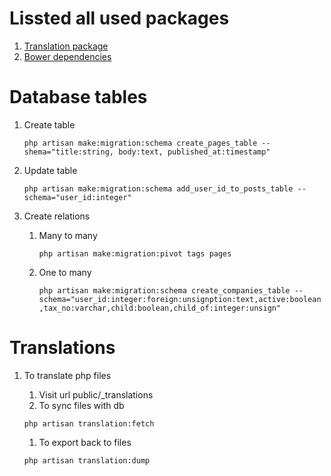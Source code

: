 # Lissted all used packages
1. [Translation package](https://github.com/hpolthof/laravel-translations-db)
1. [Bower dependencies](https://github.com/FabioAntunes/laravel-elixir-wiredep)

# Database tables
1. Create table

	`php artisan make:migration:schema create_pages_table --shema="title:string, body:text, published_at:timestamp"`
1. Update table

	`php artisan make:migration:schema add_user_id_to_posts_table --schema="user_id:integer"`
1. Create relations

	1. Many to many

		`php artisan make:migration:pivot tags pages`
	1. One to many

		`php artisan make:migration:schema create_companies_table --schema="user_id:integer:foreign:unsignption:text,active:boolean,tax_no:varchar,child:boolean,child_of:integer:unsign"`

# Translations
1. To translate php files
	1. Visit url public/_translations
	1. To sync files with db

	`php artisan translation:fetch`
	1. To export back to files

	`php artisan translation:dump`
